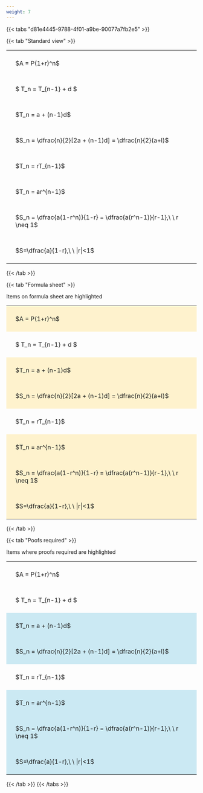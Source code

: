 ```yaml
---
weight: 7
---
```


{{< tabs "d81e4445-9788-4f01-a9be-90077a7fb2e5" >}}

{{< tab "Standard view" >}}

<style type="text/css">
#T_c4855 th.col_heading {
  text-align: left;
  font-size: 1em;
}
#T_c4855 td {
  text-align: left;
  font-size: 1em;
  padding: 1.5em;
}
</style>
<table id="T_c4855">
  <thead>
  </thead>
  <tbody>
    <tr>
      <td id="T_c4855_row0_col0" class="data row0 col0" >$A = P(1+r)^n$</td>
    </tr>
    <tr>
      <td id="T_c4855_row1_col0" class="data row1 col0" >$ T_n = T_{n-1} + d $</td>
    </tr>
    <tr>
      <td id="T_c4855_row2_col0" class="data row2 col0" >$T_n = a + (n-1)d$</td>
    </tr>
    <tr>
      <td id="T_c4855_row3_col0" class="data row3 col0" >$S_n = \dfrac{n}{2}[2a + (n-1)d] = \dfrac{n}{2}(a+l)$</td>
    </tr>
    <tr>
      <td id="T_c4855_row4_col0" class="data row4 col0" >$T_n = rT_{n-1}$</td>
    </tr>
    <tr>
      <td id="T_c4855_row5_col0" class="data row5 col0" >$T_n = ar^{n-1}$</td>
    </tr>
    <tr>
      <td id="T_c4855_row6_col0" class="data row6 col0" >$S_n = \dfrac{a(1-r^n)}{1-r} = \dfrac{a(r^n-1)}{r-1},\ \  r \neq 1$</td>
    </tr>
    <tr>
      <td id="T_c4855_row7_col0" class="data row7 col0" >$S=\dfrac{a}{1-r},\ \ |r|<1$</td>
    </tr>
  </tbody>
</table>
{{< /tab >}}

{{< tab "Formula sheet" >}}

Items on formula sheet are highlighted 
<br>
<style type="text/css">
#T_a5ba4 th.col_heading {
  text-align: left;
  font-size: 1em;
}
#T_a5ba4 td {
  text-align: left;
  font-size: 1em;
  padding: 1.5em;
}
#T_a5ba4_row0_col0, #T_a5ba4_row2_col0, #T_a5ba4_row3_col0, #T_a5ba4_row5_col0, #T_a5ba4_row6_col0, #T_a5ba4_row7_col0 {
  background-color: rgba(255,194,10, 0.2);
}
#T_a5ba4_row1_col0, #T_a5ba4_row4_col0 {
  background-color: rgba(0,0,0,0);
}
</style>
<table id="T_a5ba4">
  <thead>
  </thead>
  <tbody>
    <tr>
      <td id="T_a5ba4_row0_col0" class="data row0 col0" >$A = P(1+r)^n$</td>
    </tr>
    <tr>
      <td id="T_a5ba4_row1_col0" class="data row1 col0" >$ T_n = T_{n-1} + d $</td>
    </tr>
    <tr>
      <td id="T_a5ba4_row2_col0" class="data row2 col0" >$T_n = a + (n-1)d$</td>
    </tr>
    <tr>
      <td id="T_a5ba4_row3_col0" class="data row3 col0" >$S_n = \dfrac{n}{2}[2a + (n-1)d] = \dfrac{n}{2}(a+l)$</td>
    </tr>
    <tr>
      <td id="T_a5ba4_row4_col0" class="data row4 col0" >$T_n = rT_{n-1}$</td>
    </tr>
    <tr>
      <td id="T_a5ba4_row5_col0" class="data row5 col0" >$T_n = ar^{n-1}$</td>
    </tr>
    <tr>
      <td id="T_a5ba4_row6_col0" class="data row6 col0" >$S_n = \dfrac{a(1-r^n)}{1-r} = \dfrac{a(r^n-1)}{r-1},\ \  r \neq 1$</td>
    </tr>
    <tr>
      <td id="T_a5ba4_row7_col0" class="data row7 col0" >$S=\dfrac{a}{1-r},\ \ |r|<1$</td>
    </tr>
  </tbody>
</table>
{{< /tab >}}

{{< tab "Poofs required" >}}

Items where proofs required are highlighted 
<br>
<style type="text/css">
#T_63ba8 th.col_heading {
  text-align: left;
  font-size: 1em;
}
#T_63ba8 td {
  text-align: left;
  font-size: 1em;
  padding: 1.5em;
}
#T_63ba8_row0_col0, #T_63ba8_row1_col0, #T_63ba8_row4_col0 {
  background-color: rgba(0,0,0,0);
}
#T_63ba8_row2_col0, #T_63ba8_row3_col0, #T_63ba8_row5_col0, #T_63ba8_row6_col0, #T_63ba8_row7_col0 {
  background-color: rgba(0,150,200, 0.2);
}
</style>
<table id="T_63ba8">
  <thead>
  </thead>
  <tbody>
    <tr>
      <td id="T_63ba8_row0_col0" class="data row0 col0" >$A = P(1+r)^n$</td>
    </tr>
    <tr>
      <td id="T_63ba8_row1_col0" class="data row1 col0" >$ T_n = T_{n-1} + d $</td>
    </tr>
    <tr>
      <td id="T_63ba8_row2_col0" class="data row2 col0" >$T_n = a + (n-1)d$</td>
    </tr>
    <tr>
      <td id="T_63ba8_row3_col0" class="data row3 col0" >$S_n = \dfrac{n}{2}[2a + (n-1)d] = \dfrac{n}{2}(a+l)$</td>
    </tr>
    <tr>
      <td id="T_63ba8_row4_col0" class="data row4 col0" >$T_n = rT_{n-1}$</td>
    </tr>
    <tr>
      <td id="T_63ba8_row5_col0" class="data row5 col0" >$T_n = ar^{n-1}$</td>
    </tr>
    <tr>
      <td id="T_63ba8_row6_col0" class="data row6 col0" >$S_n = \dfrac{a(1-r^n)}{1-r} = \dfrac{a(r^n-1)}{r-1},\ \  r \neq 1$</td>
    </tr>
    <tr>
      <td id="T_63ba8_row7_col0" class="data row7 col0" >$S=\dfrac{a}{1-r},\ \ |r|<1$</td>
    </tr>
  </tbody>
</table>
{{< /tab >}}
{{< /tabs >}}